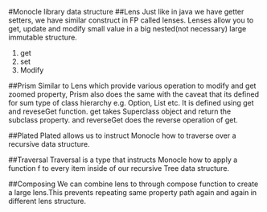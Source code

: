 #Monocle library data structure
##Lens
Just like in java we have getter setters, we have similar construct in FP called lenses. Lenses allow you to get, update and modify small value in a big nested(not necessary) large immutable structure.
1. get 
2. set
3. Modify

##Prism
Similar to Lens which provide various operation to modify and get zoomed property, Prism also does the same with the caveat that its defined for sum type of class hierarchy e.g. Option, List etc. It is defined using get and reveseGet function. get takes Superclass object and return the subclass property. and reverseGet does the reverse operation of get.

##Plated
Plated allows us to instruct Monocle how to traverse over a recursive data structure.

##Traversal
Traversal is a type that instructs Monocle how to apply a function f to every item inside of our recursive Tree data structure.  

##Composing 
We can combine lens to through compose function to create a large lens.This prevents repeating same property path again and again in different lens structure. 
 
